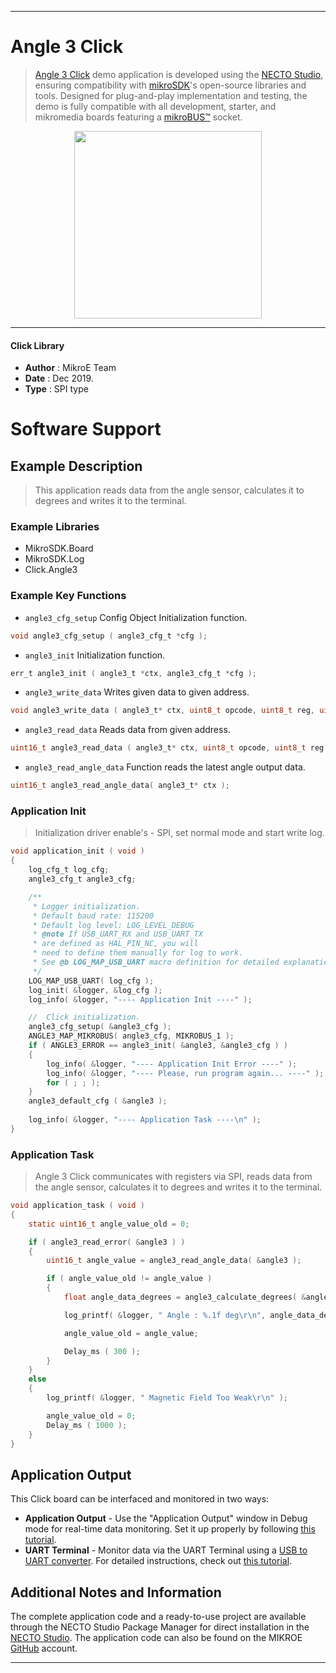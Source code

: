 
---
# Angle 3 Click

> [Angle 3 Click](https://www.mikroe.com/?pid_product=MIKROE-2755) demo application is developed using
the [NECTO Studio](https://www.mikroe.com/necto), ensuring compatibility with [mikroSDK](https://www.mikroe.com/mikrosdk)'s
open-source libraries and tools. Designed for plug-and-play implementation and testing, the demo is fully compatible with
all development, starter, and mikromedia boards featuring a [mikroBUS&trade;](https://www.mikroe.com/mikrobus) socket.

<p align="center">
  <img src="https://www.mikroe.com/?pid_product=MIKROE-2755&image=1" height=300px>
</p>

---

#### Click Library

- **Author**        : MikroE Team
- **Date**          : Dec 2019.
- **Type**          : SPI type

# Software Support

## Example Description

> This application reads data from the angle sensor, calculates it to degrees and writes it to the terminal.

### Example Libraries

- MikroSDK.Board
- MikroSDK.Log
- Click.Angle3

### Example Key Functions

- `angle3_cfg_setup` Config Object Initialization function.
```c
void angle3_cfg_setup ( angle3_cfg_t *cfg ); 
```

- `angle3_init` Initialization function.
```c
err_t angle3_init ( angle3_t *ctx, angle3_cfg_t *cfg );
```

- `angle3_write_data` Writes given data to given address.
```c
void angle3_write_data ( angle3_t* ctx, uint8_t opcode, uint8_t reg, uint16_t write_data );
```

- `angle3_read_data` Reads data from given address.
```c
uint16_t angle3_read_data ( angle3_t* ctx, uint8_t opcode, uint8_t reg );
```

- `angle3_read_angle_data` Function reads the latest angle output data.
```c
uint16_t angle3_read_angle_data( angle3_t* ctx );
```

### Application Init

> Initialization driver enable's - SPI, set normal mode and start write log.

```c
void application_init ( void )
{
    log_cfg_t log_cfg;
    angle3_cfg_t angle3_cfg;

    /** 
     * Logger initialization.
     * Default baud rate: 115200
     * Default log level: LOG_LEVEL_DEBUG
     * @note If USB_UART_RX and USB_UART_TX 
     * are defined as HAL_PIN_NC, you will 
     * need to define them manually for log to work. 
     * See @b LOG_MAP_USB_UART macro definition for detailed explanation.
     */
    LOG_MAP_USB_UART( log_cfg );
    log_init( &logger, &log_cfg );
    log_info( &logger, "---- Application Init ----" );

    //  Click initialization.
    angle3_cfg_setup( &angle3_cfg );
    ANGLE3_MAP_MIKROBUS( angle3_cfg, MIKROBUS_1 );
    if ( ANGLE3_ERROR == angle3_init( &angle3, &angle3_cfg ) )
    {
        log_info( &logger, "---- Application Init Error ----" );
        log_info( &logger, "---- Please, run program again... ----" );
        for ( ; ; );
    }
    angle3_default_cfg ( &angle3 );
    
    log_info( &logger, "---- Application Task ----\n" );
}
```

### Application Task

> Angle 3 Click communicates with registers via SPI, reads data from the angle sensor, calculates it to degrees and writes it to the terminal.

```c
void application_task ( void )
{
    static uint16_t angle_value_old = 0;

    if ( angle3_read_error( &angle3 ) )
    {
        uint16_t angle_value = angle3_read_angle_data( &angle3 );

        if ( angle_value_old != angle_value )
        {
            float angle_data_degrees = angle3_calculate_degrees( &angle3, angle_value );

            log_printf( &logger, " Angle : %.1f deg\r\n", angle_data_degrees );

            angle_value_old = angle_value;

            Delay_ms ( 300 );
        }
    }
    else
    {
        log_printf( &logger, " Magnetic Field Too Weak\r\n" );

        angle_value_old = 0;
        Delay_ms ( 1000 );
    }
}
```

## Application Output

This Click board can be interfaced and monitored in two ways:
- **Application Output** - Use the "Application Output" window in Debug mode for real-time data monitoring.
Set it up properly by following [this tutorial](https://www.youtube.com/watch?v=ta5yyk1Woy4).
- **UART Terminal** - Monitor data via the UART Terminal using
a [USB to UART converter](https://www.mikroe.com/click/interface/usb?interface*=uart,uart). For detailed instructions,
check out [this tutorial](https://help.mikroe.com/necto/v2/Getting%20Started/Tools/UARTTerminalTool).

## Additional Notes and Information

The complete application code and a ready-to-use project are available through the NECTO Studio Package Manager for 
direct installation in the [NECTO Studio](https://www.mikroe.com/necto). The application code can also be found on
the MIKROE [GitHub](https://github.com/MikroElektronika/mikrosdk_click_v2) account.

---
